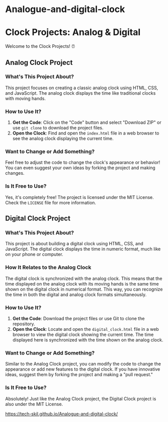 # Analogue-and-digital-clock

# Clock Projects: Analog & Digital

Welcome to the Clock Projects! ⏰

## Analog Clock Project

### What's This Project About?

This project focuses on creating a classic analog clock using HTML, CSS, and JavaScript. The analog clock displays the time like traditional clocks with moving hands.

### How to Use It?

1. **Get the Code**: Click on the "Code" button and select "Download ZIP" or use `git clone` to download the project files.
2. **Open the Clock**: Find and open the `index.html` file in a web browser to see the analog clock displaying the current time.

### Want to Change or Add Something?

Feel free to adjust the code to change the clock's appearance or behavior! You can even suggest your own ideas by forking the project and making changes.

### Is It Free to Use?

Yes, it's completely free! The project is licensed under the MIT License. Check the `LICENSE` file for more information.

## Digital Clock Project

### What's This Project About?

This project is about building a digital clock using HTML, CSS, and JavaScript. The digital clock displays the time in numeric format, much like on your phone or computer.

### How It Relates to the Analog Clock

The digital clock is synchronized with the analog clock. This means that the time displayed on the analog clock with its moving hands is the same time shown on the digital clock in numerical format. This way, you can recognize the time in both the digital and analog clock formats simultaneously.

### How to Use It?

1. **Get the Code**: Download the project files or use Git to clone the repository.
2. **Open the Clock**: Locate and open the `digital_clock.html` file in a web browser to view the digital clock showing the current time. The time displayed here is synchronized with the time shown on the analog clock.

### Want to Change or Add Something?

Similar to the Analog Clock project, you can modify the code to change the appearance or add new features to the digital clock. If you have innovative ideas, suggest them by forking the project and making a "pull request."

### Is It Free to Use?

Absolutely! Just like the Analog Clock project, the Digital Clock project is also under the MIT License.

<a href="https://tech-skil.github.io/Analogue-and-digital-clock/" > https://tech-skil.github.io/Analogue-and-digital-clock/ </a>

